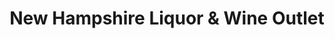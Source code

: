 ---
title: "New Hampshire Liquor & Wine Outlet"
url: /merrimack/new-hampshire-liquor-und-wine-outlet/
shop: Spirituosen
---